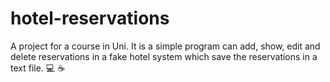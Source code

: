 # hotel-reservations
A project for a course in Uni.
It is a simple program can add, show, edit and delete reservations in a fake hotel system which save the reservations in a text file.
:computer: :coffee:
